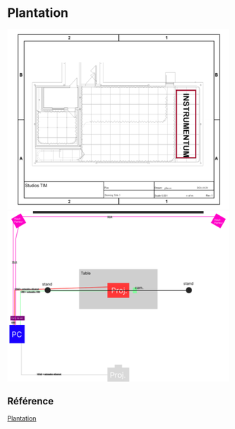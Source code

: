 # Plantation
![grandstudio](grand_studio_cad_instrumentum.png)
![plantation de haut](/Assets/images/plantation_version_01.jpg)
<!--![simulation_devant](simulation_devant.png)
![simulation_top](simulation_top.png)-->

## Référence 

[Plantation](https://tim-montmorency.com/582523-gestion/#/contenus/3_planification/20_plantation/)
